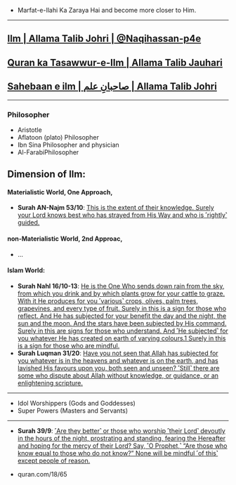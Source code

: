 
* Marfat-e-Ilahi Ka Zaraya Hai and become more closer to Him.

***

## [Ilm | Allama Talib Johri | ‪@Naqihassan-p4e‬](https://www.youtube.com/watch?v=RlI7hhcuh5w)
## [Quran ka Tasawwur-e-Ilm | Allama Talib Jauhari](https://www.youtube.com/watch?v=GzXKf28EShE)
## [Sahebaan e ilm | صاحبانِ علم | Allama Talib Johri](https://www.youtube.com/watch?v=Gwi1zR6m3UM)

***

### Philosopher
* Aristotle
* Aflatoon (plato) Philosopher
* Ibn Sina Philosopher and physician
* Al-FarabiPhilosopher

## Dimension of Ilm:

#### Materialistic World, One Approach, 
* __Surah AN-Najm 53/10__: [This is the extent of their knowledge. Surely your Lord knows best who has strayed from His Way and who is ˹rightly˺ guided.](https://quranwbw.com/53/30)
#### non-Materialistic World, 2nd Approac,
* ...
#### Islam World:
* __Surah Nahl 16/10-13__: [He is the One Who sends down rain from the sky, from which you drink and by which plants grow for your cattle to graze. With it He produces for you ˹various˺ crops, olives, palm trees, grapevines, and every type of fruit. Surely in this is a sign for those who reflect. And He has subjected for your benefit the day and the night, the sun and the moon. And the stars have been subjected by His command. Surely in this are signs for those who understand. And ˹He subjected˺ for you whatever He has created on earth of varying colours.1 Surely in this is a sign for those who are mindful.](https://quranwbw.com/16/10-11)
* __Surah Luqman 31/20__: [Have you not seen that Allah has subjected for you whatever is in the heavens and whatever is on the earth, and has lavished His favours upon you, both seen and unseen? ˹Still˺ there are some who dispute about Allah without knowledge, or guidance, or an enlightening scripture.
](https://quranwbw.com/31/20)

***

* Idol Worshippers (Gods and Goddesses)
* Super Powers (Masters and Servants)

*** 

* __Surah 39/9__: [˹Are they better˺ or those who worship ˹their Lord˺ devoutly in the hours of the night, prostrating and standing, fearing the Hereafter and hoping for the mercy of their Lord? Say, ˹O Prophet,˺ “Are those who know equal to those who do not know?” None will be mindful ˹of this˺ except people of reason.]()

* quran.com/18/65
